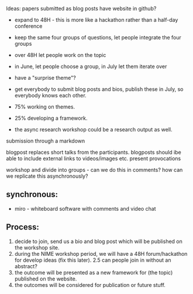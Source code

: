 
Ideas:
papers submitted as blog posts
have website in github?

- expand to 48H - this is more like a hackathon rather than a half-day conference
- keep the same four groups of questions, let people integrate the four groups
- over 48H let people work on the topic
- in June, let people choose a group, in July let them iterate over

- have a "surprise theme"?
- get everybody to submit blog posts and bios, publish these in July, so everybody knows each other.

- 75% working on themes.
- 25% developing a framework.

- the async research workshop could be a research output as well.



submission through a markdown 

blogpost replaces short talks from the participants.
blogposts should ibe able to include external links to videos/images etc.
present provocations 

workshop and divide into groups - can we do this in comments? how can we replicate this asynchronously?

## synchronous: 
 
- miro - whiteboard software with comments and video chat

## 

## Process:

1. decide to join, send us a bio and blog post which will be published on the workshop site.
2. during the NIME workshop period, we will have a 48H forum/hackathon for develop ideas (fix this later).
2.5 can people join in without an abstract?
3. the outcome will be presented as a new framework for (the topic) published on the website.
4. the outcomes will be considered for publication or future stuff.

